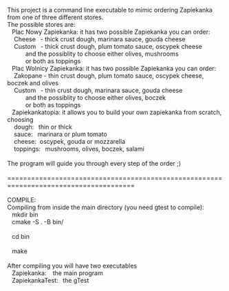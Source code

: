 This project is a command line executable to mimic ordering Zapiekanka from one of three different stores. <br/> 
The possible stores are: <br/> 
&nbsp;&ensp;Plac Nowy Zapiekanka: it has two possible Zapiekanka you can order: <br/> 
&nbsp;&nbsp;&nbsp;&nbsp;Cheese&nbsp;&ensp;- thick crust dough, marinara sauce, gouda cheese <br/> 
&nbsp;&nbsp;&nbsp;&nbsp;Custom&nbsp;&ensp;- thick crust dough, plum tomato sauce, oscypek cheese&ensp;<br/> 
&nbsp;&nbsp;&nbsp;&nbsp;&nbsp;&nbsp;&nbsp;&nbsp;&nbsp;&ensp;and the possiblity to choose either olives, mushrooms&ensp;<br/> 
&nbsp;&nbsp;&nbsp;&nbsp;&nbsp;&nbsp;&nbsp;&nbsp;&nbsp;&ensp;or both as toppings <br/> 
&nbsp;&ensp;Plac Wolnicy Zapiekanka: it has two possible Zapiekanka you can order: <br/> 
&nbsp;&nbsp;&nbsp;&nbsp;Zakopane&nbsp;- thin crust dough, plum tomato sauce, oscypek cheese, boczek and olives <br/> 
&nbsp;&nbsp;&nbsp;&nbsp;Custom&nbsp;&ensp;- thin crust dough, marinara sauce, gouda cheese&ensp;<br/> 
&nbsp;&nbsp;&nbsp;&nbsp;&nbsp;&nbsp;&nbsp;&nbsp;&nbsp;&ensp;and the possiblity to choose either olives, boczek&ensp;<br/> 
&nbsp;&nbsp;&nbsp;&nbsp;&nbsp;&nbsp;&nbsp;&nbsp;&nbsp;&ensp;or both as toppings <br/> 
&nbsp;&ensp;Zapiekankatopia: it allows you to build your own zapiekanka from scratch, choosing <br/> 
&nbsp;&nbsp;&nbsp;&nbsp;dough:&nbsp;&ensp;thin or thick <br/> 
&nbsp;&nbsp;&nbsp;&nbsp;sauce:&nbsp;&ensp;marinara or plum tomato <br/> 
&nbsp;&nbsp;&nbsp;&nbsp;cheese:&nbsp; oscypek, gouda or mozzarella <br/> 
&nbsp;&nbsp;&nbsp;&nbsp;toppings:&ensp; mushrooms, olives, boczek, salami <br/> 
 <br/> 
The program will guide you through every step of the order ;)&ensp;<br/> 
&nbsp;&nbsp;&nbsp;&nbsp; <br/> 
====================================================================================== <br/> 
 <br/> 
COMPILE: <br/> 
Compiling from inside the main directory (you need gtest to compile): <br/> 
&nbsp;&ensp;mkdir bin <br/> 
&nbsp;&ensp;cmake -S . -B bin/ <br/> 
&nbsp;&ensp; <br/> 
&nbsp;&ensp;cd bin</br>
&nbsp;&ensp;<br/>
&nbsp;&ensp;make<br/>
<br/>
After compiling you will have two executables <br/> 
&nbsp;&ensp;Zapiekanka:&nbsp;&ensp; the main program <br/> 
&nbsp;&ensp;ZapiekankaTest:&ensp; the gTest 
